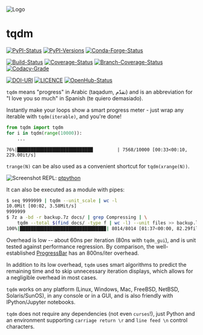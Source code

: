 ![Logo](https://raw.githubusercontent.com/tqdm/tqdm/master/images/logo.gif)

tqdm
====

[![PyPI-Status](https://img.shields.io/pypi/v/tqdm.svg)](https://pypi.python.org/pypi/tqdm) [![PyPI-Versions](https://img.shields.io/pypi/pyversions/tqdm.svg)](https://pypi.python.org/pypi/tqdm) [![Conda-Forge-Status](https://anaconda.org/conda-forge/tqdm/badges/version.svg)](https://anaconda.org/conda-forge/tqdm)

[![Build-Status](https://travis-ci.org/tqdm/tqdm.svg?branch=master)](https://travis-ci.org/tqdm/tqdm) [![Coverage-Status](https://coveralls.io/repos/tqdm/tqdm/badge.svg?branch=master)](https://coveralls.io/github/tqdm/tqdm) [![Branch-Coverage-Status](https://codecov.io/gh/tqdm/tqdm/branch/master/graph/badge.svg)](https://codecov.io/gh/tqdm/tqdm) [![Codacy-Grade](https://api.codacy.com/project/badge/Grade/3f965571598f44549c7818f29cdcf177)](https://www.codacy.com/app/tqdm/tqdm?utm_source=github.com&amp;utm_medium=referral&amp;utm_content=tqdm/tqdm&amp;utm_campaign=Badge_Grade)

[![DOI-URI](https://zenodo.org/badge/21637/tqdm/tqdm.svg)](https://zenodo.org/badge/latestdoi/21637/tqdm/tqdm) [![LICENCE](https://img.shields.io/pypi/l/tqdm.svg)](https://raw.githubusercontent.com/tqdm/tqdm/master/LICENCE) [![OpenHub-Status](https://www.openhub.net/p/tqdm/widgets/project_thin_badge?format=gif)](https://www.openhub.net/p/tqdm?ref=Thin+badge)

`tqdm` means "progress" in Arabic (taqadum, تقدّم)
and is an abbreviation for "I love you so much" in Spanish (te quiero demasiado).

Instantly make your loops show a smart progress meter - just wrap any
iterable with `tqdm(iterable)`, and you're done!

```python
from tqdm import tqdm
for i in tqdm(range(10000)):
    ...
```

`76%|████████████████████████████         | 7568/10000 [00:33<00:10, 229.00it/s]`

`trange(N)` can be also used as a convenient shortcut for
`tqdm(xrange(N))`.

![Screenshot](https://raw.githubusercontent.com/tqdm/tqdm/master/images/tqdm.gif)
    REPL: [ptpython](https://github.com/jonathanslenders/ptpython)

It can also be executed as a module with pipes:

```sh
$ seq 9999999 | tqdm --unit_scale | wc -l
10.0Mit [00:02, 3.58Mit/s]
9999999
$ 7z a -bd -r backup.7z docs/ | grep Compressing | \
    tqdm --total $(find docs/ -type f | wc -l) --unit files >> backup.log
100%|███████████████████████████████▉| 8014/8014 [01:37<00:00, 82.29files/s]
```

Overhead is low -- about 60ns per iteration (80ns with `tqdm_gui`), and is
unit tested against performance regression.
By comparison, the well-established
[ProgressBar](https://github.com/niltonvolpato/python-progressbar) has
an 800ns/iter overhead.

In addition to its low overhead, `tqdm` uses smart algorithms to predict
the remaining time and to skip unnecessary iteration displays, which allows
for a negligible overhead in most cases.

`tqdm` works on any platform
(Linux, Windows, Mac, FreeBSD, NetBSD, Solaris/SunOS),
in any console or in a GUI, and is also friendly with IPython/Jupyter notebooks.

`tqdm` does not require any dependencies (not even `curses`!), just
Python and an environment supporting `carriage return \r` and
`line feed \n` control characters.
